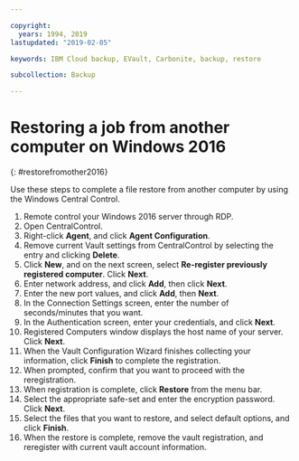 ```yaml
---

copyright:
  years: 1994, 2019
lastupdated: "2019-02-05"

keywords: IBM Cloud backup, EVault, Carbonite, backup, restore

subcollection: Backup

---
```


# Restoring a job from another computer on Windows 2016
{: #restorefromother2016}

Use these steps to complete a file restore from another computer by using the Windows Central Control.

1. Remote control your Windows 2016 server through RDP.
2. Open CentralControl.
3. Right-click **Agent**, and click **Agent Configuration**.
4. Remove current Vault settings from CentralControl by selecting the entry and clicking **Delete**.
5. Click **New**, and on the next screen, select **Re-register previously registered computer**. Click **Next**.
6. Enter network address, and click **Add**, then click **Next**.
7. Enter the new port values, and click **Add**, then **Next**.
8. In the Connection Settings screen, enter the number of seconds/minutes that you want.
9. In the Authentication screen, enter your credentials, and click **Next**.
10. Registered Computers window displays the host name of your server. Click **Next**.
11.	When the Vault Configuration Wizard finishes collecting your information, click **Finish** to complete the registration.
12. When prompted, confirm that you want to proceed with the reregistration.
13. When registration is complete, click **Restore** from the menu bar.
9.	Select the appropriate safe-set and enter the encryption password. Click **Next**.
10.	Select the files that you want to restore, and select default options, and click **Finish**.
11.	When the restore is complete, remove the vault registration, and reregister with current vault account information.
